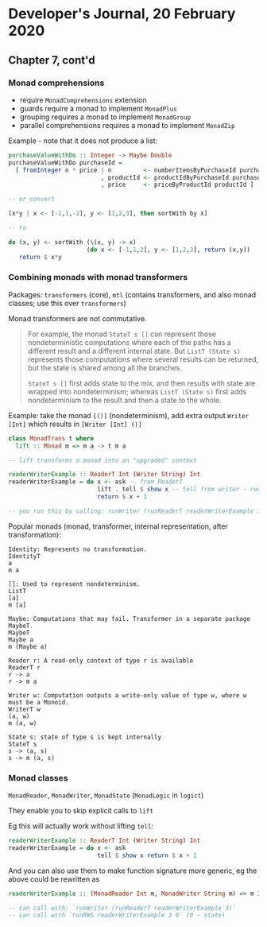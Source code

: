 # Developer's Journal, 20 February 2020

## Chapter 7, cont'd

### Monad comprehensions

- require `MonadComprehensions` extension
- guards require a monad to implement `MonadPlus`
- grouping requires a monad to implement `MonadGroup`
- parallel comprehensions requires a monad to implement `MonadZip`

Example - note that it does not produce a list:

```haskell
purchaseValueWithDo :: Integer -> Maybe Double
purchaseValueWithDo purchaseId =
  [ fromInteger n * price | n         <- numberItemsByPurchaseId purchaseId
                          , productId <- productIdByPurchaseId purchaseId
                          , price     <- priceByProductId productId ]

-- or convert

[x*y | x <- [-1,1,-2], y <- [1,2,3], then sortWith by x]

-- to

do (x, y) <- sortWith (\(x, y) -> x)
                      (do x <- [-1,1,2], y <- [1,2,3], return (x,y))
   return $ x*y
```

### Combining monads with monad transformers

Packages: `transformers` (core), `mtl` (contains transformers, and also monad
classes; use this over `transformers`)

Monad transformers are not commutative.

> For example, the monad `StateT s []` can represent those nondeterministic
> computations where each of the paths has a different result and a different
> internal state.
> But `ListT (State s)` represents those computations where several results
> can be returned, but the state is shared among all the branches.
>
> `StateT s []` first adds state to the mix, and then results with state are
> wrapped into nondeterminism; whereas `ListT (State s)` first adds
> nondeterminism to the result and then a state to the whole.

Example: take the monad `[()]` (nondeterminism), add extra output `Writer [Int]`
which results in `[Writer [Int] ()]`

```haskell
class MonadTrans t where
  lift :: Monad m => m a -> t m a

-- lift transforms a monad into an "upgraded" context

readerWriterExample :: ReaderT Int (Writer String) Int
readerWriterExample = do x <- ask -- from ReaderT
                         lift . tell $ show x -- tell from writer - requires lifting
                         return $ x + 1

-- you run this by calling: runWriter (runReaderT readerWriterExample 3)
```

Popular monads (monad, transformer, internal representation, after transformation):

```text
Identity: Represents no transformation.
IdentityT
a
m a

[]: Used to represent nondeterminism.
ListT
[a]
m [a]

Maybe: Computations that may fail. Transformer in a separate package MaybeT.
MaybeT
Maybe a
m (Maybe a)

Reader r: A read-only context of type r is available
ReaderT r
r -> a
r -> m a

Writer w: Computation outputs a write-only value of type w, where w must be a Monoid.
WriterT w
(a, w)
m (a, w)

State s: state of type s is kept internally
StateT s
s -> (a, s)
s -> m (a, s)
```

### Monad classes

`MonadReader`, `MonadWriter`, `MonadState` (`MonadLogic` in `logict`)

They enable you to skip explicit calls to `lift`

Eg this will actually work without lifting `tell`:

```haskell
readerWriterExample :: ReaderT Int (Writer String) Int
readerWriterExample = do x <- ask
                         tell $ show x return $ x + 1
```

And you can also use them to make function signature more generic, eg the
above could be rewritten as

```haskell
readerWriterExample :: (MonadReader Int m, MonadWriter String m) => m Int

-- can call with: `runWriter (runReaderT readerWriterExample 3)`
-- can call with `runRWS readerWriterExample 3 0` (0 - state)
```

